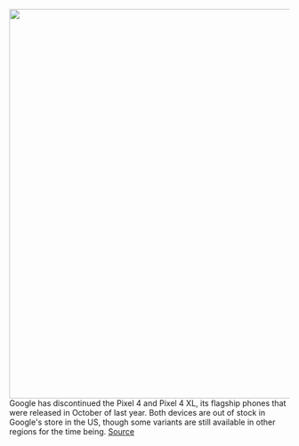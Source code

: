 <img src='https://cdn.vox-cdn.com/thumbor/0m0spJAzjfY81fT0sjNOD3wTBB8=/0x0:2040x1360/1200x800/filters:focal(806x999:1132x1325)/cdn.vox-cdn.com/uploads/chorus_image/image/67163701/vpavic_191019_3725_0300.0.jpg' width='700px' /><br/>
Google has discontinued the Pixel 4 and Pixel 4 XL, its flagship phones that were released in October of last year. Both devices are out of stock in Google's store in the US, though some variants are still available in other regions for the time being.
<a href='https://www.theverge.com/2020/8/6/21356745/google-pixel-4-xl-discontinued-out-of-stock'> Source <a/>
